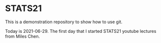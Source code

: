 # STATS21
This is a demonstration repository to show how to use git.

Today is 2021-06-29. The first day that I started STATS21 youtube lectures from Miles Chen.
